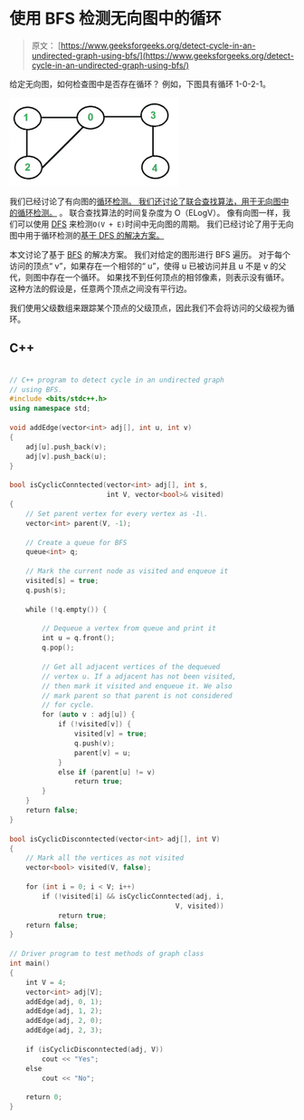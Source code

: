 # 使用 BFS 检测无向图中的循环

> 原文： [https://www.geeksforgeeks.org/detect-cycle-in-an-undirected-graph-using-bfs/](https://www.geeksforgeeks.org/detect-cycle-in-an-undirected-graph-using-bfs/)

给定无向图，如何检查图中是否存在循环？ 例如，下图具有循环 1-0-2-1。

![cycleGraph](img/5334e5d8a548c03f16f3f27689404a7f.png)

我们已经讨论了有向图的[循环检测。 我们还讨论了](https://www.geeksforgeeks.org/detect-cycle-in-a-graph/)[联合查找算法，用于无向图中的循环检测。](https://www.geeksforgeeks.org/union-find/) 。 联合查找算法的时间复杂度为 O（ELogV）。 像有向图一样，我们可以使用 [DFS](https://www.geeksforgeeks.org/depth-first-traversal-for-a-graph/) 来检测`O(V + E)`时间中无向图的周期。 我们已经讨论了用于无向图中用于循环检测的[基于 DFS 的解决方案。](https://www.geeksforgeeks.org/detect-cycle-undirected-graph/)

本文讨论了基于 [BFS](http://www.geeksforgeeks.org/breadth-first-traversal-for-a-graph/) 的解决方案。 我们对给定的图形进行 BFS 遍历。 对于每个访问的顶点“ v”，如果存在一个相邻的“ u”，使得 u 已被访问并且 u 不是 v 的父代，则图中存在一个循环。 如果找不到任何顶点的相邻像素，则表示没有循环。 这种方法的假设是，任意两个顶点之间没有平行边。

我们使用父级数组来跟踪某个顶点的父级顶点，因此我们不会将访问的父级视为循环。

## C++

```cpp

// C++ program to detect cycle in an undirected graph 
// using BFS. 
#include <bits/stdc++.h> 
using namespace std; 

void addEdge(vector<int> adj[], int u, int v) 
{ 
    adj[u].push_back(v); 
    adj[v].push_back(u); 
} 

bool isCyclicConntected(vector<int> adj[], int s, 
                        int V, vector<bool>& visited) 
{ 
    // Set parent vertex for every vertex as -1\. 
    vector<int> parent(V, -1); 

    // Create a queue for BFS 
    queue<int> q; 

    // Mark the current node as visited and enqueue it 
    visited[s] = true; 
    q.push(s); 

    while (!q.empty()) { 

        // Dequeue a vertex from queue and print it 
        int u = q.front(); 
        q.pop(); 

        // Get all adjacent vertices of the dequeued 
        // vertex u. If a adjacent has not been visited, 
        // then mark it visited and enqueue it. We also 
        // mark parent so that parent is not considered 
        // for cycle. 
        for (auto v : adj[u]) { 
            if (!visited[v]) { 
                visited[v] = true; 
                q.push(v); 
                parent[v] = u; 
            } 
            else if (parent[u] != v) 
                return true; 
        } 
    } 
    return false; 
} 

bool isCyclicDisconntected(vector<int> adj[], int V) 
{ 
    // Mark all the vertices as not visited 
    vector<bool> visited(V, false); 

    for (int i = 0; i < V; i++) 
        if (!visited[i] && isCyclicConntected(adj, i, 
                                         V, visited)) 
            return true; 
    return false; 
} 

// Driver program to test methods of graph class 
int main() 
{ 
    int V = 4; 
    vector<int> adj[V]; 
    addEdge(adj, 0, 1); 
    addEdge(adj, 1, 2); 
    addEdge(adj, 2, 0); 
    addEdge(adj, 2, 3); 

    if (isCyclicDisconntected(adj, V)) 
        cout << "Yes"; 
    else
        cout << "No"; 

    return 0; 
} 

```